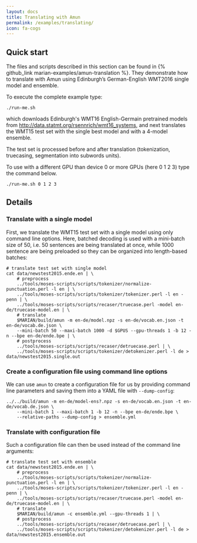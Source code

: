 ```yaml
---
layout: docs
title: Translating with Amun
permalink: /examples/translating/
icon: fa-cogs
---
```


## Quick start

The files and scripts described in this section can be found in {% github_link
marian-examples/amun-translation %}. They demonstrate how to translate with
Amun using Edinburgh’s German-English WMT2016 single model and ensemble.

To execute the complete example type:

```
./run-me.sh
```

which downloads Edinburgh's WMT16 English-Germain pretrained models from
<http://data.statmt.org/rsennrich/wmt16_systems>, and next translates the WMT15
test set with the single best model and with a 4-model ensemble.

The test set is processed before and after translation (tokenization,
truecasing, segmentation into subwords units).

To use with a different GPU than device 0 or more GPUs (here 0 1 2 3) type the
command below.

```
./run-me.sh 0 1 2 3
```

## Details

### Translate with a single model

First, we translate the WMT15 test set with a single model using only command
line options. Here, batched decoding is used with a mini-batch size of 50, i.e.
50 sentences are being translated at once, while 1000 sentence are being preloaded
so they can be organized into length-based batches:

```
# translate test set with single model
cat data/newstest2015.ende.en | \
    # preprocess
    ../tools/moses-scripts/scripts/tokenizer/normalize-punctuation.perl -l en | \
    ../tools/moses-scripts/scripts/tokenizer/tokenizer.perl -l en -penn | \
    ../tools/moses-scripts/scripts/recaser/truecase.perl -model en-de/truecase-model.en | \
    # translate
    $MARIAN/build/amun -m en-de/model.npz -s en-de/vocab.en.json -t en-de/vocab.de.json \
    --mini-batch 50 --maxi-batch 1000 -d $GPUS --gpu-threads 1 -b 12 -n --bpe en-de/ende.bpe | \
    # postprocess
    ../tools/moses-scripts/scripts/recaser/detruecase.perl | \
    ../tools/moses-scripts/scripts/tokenizer/detokenizer.perl -l de > data/newstest2015.single.out
```

### Create a configuration file using command line options

We can use `amun` to create a configuration file for us by providing command line
parameters and saving them into a YAML file with `--dump-config`:

```
../../build/amun -m en-de/model-ens?.npz -s en-de/vocab.en.json -t en-de/vocab.de.json \
    --mini-batch 1 --maxi-batch 1 -b 12 -n --bpe en-de/ende.bpe \
    --relative-paths --dump-config > ensemble.yml
```

### Translate with configuration file

Such a configuration file can then be used instead of the command line arguments:

```
# translate test set with ensemble
cat data/newstest2015.ende.en | \
    # preprocess
    ../tools/moses-scripts/scripts/tokenizer/normalize-punctuation.perl -l en | \
    ../tools/moses-scripts/scripts/tokenizer/tokenizer.perl -l en -penn | \
    ../tools/moses-scripts/scripts/recaser/truecase.perl -model en-de/truecase-model.en | \
    # translate
    $MARIAN/build/amun -c ensemble.yml --gpu-threads 1 | \
    # postprocess
    ../tools/moses-scripts/scripts/recaser/detruecase.perl | \
    ../tools/moses-scripts/scripts/tokenizer/detokenizer.perl -l de > data/newstest2015.ensemble.out
```
